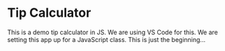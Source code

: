 # Tip Calculator
This is a demo tip calculator in JS. We are using VS Code for this.
We are setting this app up for a JavaScript class. This is just the beginning...
